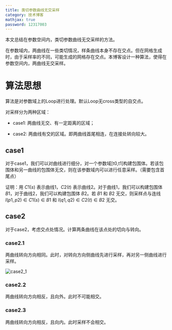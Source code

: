 ```yaml
---
title: 类切参数曲线无交采样
category: 技术博客
mathjax: true
password: 12317003
---
```


本文总结在参数空间内，类切参数曲线无交采样的方法。

在参数域内，两曲线在一些类切情况，样条曲线本身不存在交点。但在网格生成时，由于采样率的不同，可能生成的网格存在交点。本博客设计一种算法，使得在参数空间内，两曲线无交采样。

# 算法思想

算法是对参数域上的Loop进行处理。默认Loop无cross类型的自交点。

对采样分为两种区域：

- case1: 两曲线无交、有一定距离的区域；

- case2: 两曲线有交的区域。即两曲线首尾相连，在连接处转向较大。

## case1

对于case1，我们可以对曲线进行细分，对一个参数域[t0,t1]构建包围体。若该包围体和另一曲线的包围体无交，则在该参数域内可以进行任意采样。（需要包含首尾点）

证明：用 $C1(s)$ 表示曲线1，$C2(t)$ 表示曲线2。对于曲线1，我们可以构建包围体 $B1$，对于曲线2，我们可以构建包围体 $B2$。若 $B1$ 和 $B2$ 无交，则采样点与连线 $l(p1,p2) \in C1(s) \in B1$ 和 $l(q1,q2) \in C2(t) \in B2$ 无交。 

## case2

对于case2，考虑交点处情况。计算两条曲线在该点处的切向与转向。

### case2.1

两曲线转向方向相同。此时，对转向方向侧曲线先进行采样，再对另一侧曲线进行采样。

![case2_1](images/20241205_tec_ParaMeshGenTanCurveSample/cas2_1.png)

### case2.2

两曲线转向方向相反，且向外。此时不可能相交。

### case2.3

两曲线转向方向相反，且向内。此时采样不会相交。